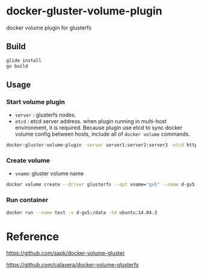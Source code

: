 # docker-gluster-volume-plugin

docker volume plugin for glusterfs

## Build

```sh
glide install
go build
```

## Usage

### Start volume plugin

- `server` :  glusterfs nodes. 
- `etcd` : etcd server address. when plugin running in multi-host environment, it is required. Because plugin use etcd to sync docker volume config between hosts, include all of `docker volume` commands.

```sh
docker-gluster-volume-plugin -server server1:server2:server3 -etcd http://<ip>:<port>[,http://<ip>:<port>...]
```

### Create volume

- `vname`: gluster volume name

```sh
docker volume create --driver glusterfs --opt vname="gv5" --name d-gv5
```

### Run container

```sh
docker run --name test -v d-gv5:/data -td ubuntu:14.04.3
```

# Reference

https://github.com/sapk/docker-volume-gluster

https://github.com/calavera/docker-volume-glusterfs
